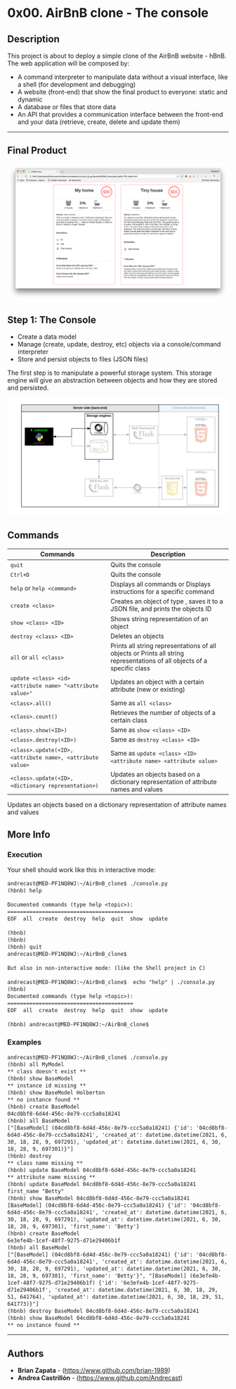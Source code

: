 
# 0x00. AirBnB clone - The console

## [](https://github.com/narnat/AirBnB_clone/blob/master/README.md#description)Description

This project is about to deploy a simple clone of the AirBnB website - hBnB. The web application will be composed by:

-   A command interpreter to manipulate data without a visual interface, like a shell (for development and debugging)
-   A website (front-end) that show the final product to everyone: static and dynamic
-   A database or files that store data
-   An API that provides a communication interface between the front-end and your data (retrieve, create, delete and update them)

----------

## Final Product

[![Image of hbnb](https://github.com/ethanpasta/AirBnB_clone/raw/master/100-index.png)](https://github.com/ethanpasta/AirBnB_clone/blob/master/100-index.png)

## Step 1: The Console

-   Create a data model
-   Manage (create, update, destroy, etc) objects via a console/command interpreter
-   Store and persist objects to files (JSON files)

The first step is to manipulate a powerful storage system. This storage engine will give an abstraction between objects and how they are stored and persisted.

[![Image of hbnb](https://github.com/ethanpasta/AirBnB_clone/raw/master/815046647d23428a14ca.png)](https://github.com/ethanpasta/AirBnB_clone/blob/master/815046647d23428a14ca.png)

## Commands

| Commands | Description |
|--|--|
| `quit` | Quits the console |
| `Ctrl+D` | Quits the console |
| `help` or `help <command>` | Displays all commands or Displays instructions for a specific command |
| `create <class>` |Creates an object of type , saves it to a JSON file, and prints the objects ID|
| `show <class> <ID>` | Shows string representation of an object |
| `destroy <class> <ID>` | Deletes an objects |
| `all` or `all <class>` | Prints all string representations of all objects or Prints all string representations of all objects of a specific class |
| `update <class> <id> <attribute name> "<attribute value>"` | Updates an object with a certain attribute (new or existing) |
| `<class>.all()` | Same as `all <class>` |
| `<class>.count()` | Retrieves the number of objects of a certain class |
| `<class>.show(<ID>)` | Same as `show <class> <ID>` |
| `<class>.destroy(<ID>)` | Same as `destroy <class> <ID>` |
| `<class>.update(<ID>, <attribute name>, <attribute value>` | Same as `update <class> <ID> <attribute name> <attribute value>` |
| `<class>.update(<ID>, <dictionary representation>)` | Updates an objects based on a dictionary representation of attribute names and values |

Updates an objects based on a dictionary representation of attribute names and values

## More Info

### Execution

Your shell should work like this in interactive mode:

```
andrecast@MED-PF1NQ8WJ:~/AirBnB_clone$ ./console.py 
(hbnb) help

Documented commands (type help <topic>):
========================================
EOF  all  create  destroy  help  quit  show  update

(hbnb) 
(hbnb) 
(hbnb) quit
andrecast@MED-PF1NQ8WJ:~/AirBnB_clone$

But also in non-interactive mode: (like the Shell project in C)

andrecast@MED-PF1NQ8WJ:~/AirBnB_clone$  echo "help" | ./console.py
(hbnb) 
Documented commands (type help <topic>):
========================================
EOF  all  create  destroy  help  quit  show  update

(hbnb) andrecast@MED-PF1NQ8WJ:~/AirBnB_clone$ 

```

### Examples

```
andrecast@MED-PF1NQ8WJ:~/AirBnB_clone$ ./console.py 
(hbnb) all MyModel
** class doesn't exist **
(hbnb) show BaseModel
** instance id missing **
(hbnb) show BaseModel Holberton
** no instance found **
(hbnb) create BaseModel
04cd8bf8-6d4d-456c-8e79-ccc5a0a18241
(hbnb) all BaseModel
["[BaseModel] (04cd8bf8-6d4d-456c-8e79-ccc5a0a18241) {'id': '04cd8bf8-6d4d-456c-8e79-ccc5a0a18241', 'created_at': datetime.datetime(2021, 6, 30, 18, 28, 9, 697291), 'updated_at': datetime.datetime(2021, 6, 30, 18, 28, 9, 697301)}"]
(hbnb) destroy
** class name missing **
(hbnb) update BaseModel 04cd8bf8-6d4d-456c-8e79-ccc5a0a18241
** attribute name missing **
(hbnb) update BaseModel 04cd8bf8-6d4d-456c-8e79-ccc5a0a18241 first_name "Betty"
(hbnb) show BaseModel 04cd8bf8-6d4d-456c-8e79-ccc5a0a18241
[BaseModel] (04cd8bf8-6d4d-456c-8e79-ccc5a0a18241) {'id': '04cd8bf8-6d4d-456c-8e79-ccc5a0a18241', 'created_at': datetime.datetime(2021, 6, 30, 18, 28, 9, 697291), 'updated_at': datetime.datetime(2021, 6, 30, 18, 28, 9, 697301), 'first_name': 'Betty'}
(hbnb) create BaseModel
6e3efe4b-1cef-48f7-9275-d71e29406b1f
(hbnb) all BaseModel
["[BaseModel] (04cd8bf8-6d4d-456c-8e79-ccc5a0a18241) {'id': '04cd8bf8-6d4d-456c-8e79-ccc5a0a18241', 'created_at': datetime.datetime(2021, 6, 30, 18, 28, 9, 697291), 'updated_at': datetime.datetime(2021, 6, 30, 18, 28, 9, 697301), 'first_name': 'Betty'}", "[BaseModel] (6e3efe4b-1cef-48f7-9275-d71e29406b1f) {'id': '6e3efe4b-1cef-48f7-9275-d71e29406b1f', 'created_at': datetime.datetime(2021, 6, 30, 18, 29, 51, 641764), 'updated_at': datetime.datetime(2021, 6, 30, 18, 29, 51, 641773)}"]
(hbnb) destroy BaseModel 04cd8bf8-6d4d-456c-8e79-ccc5a0a18241
(hbnb) show BaseModel 04cd8bf8-6d4d-456c-8e79-ccc5a0a18241
** no instance found **

```
----------

## Authors

-   **Brian Zapata** - (https://www.github.com/brian-1989)
-   **Andrea Castrillón** - (https://www.github.com/Andrecast)
